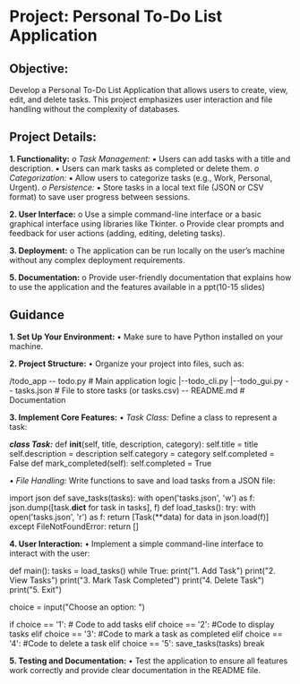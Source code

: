 # Project: Personal To-Do List Application
## Objective:
Develop a Personal To-Do List Application that allows users to create, view, edit, and delete tasks. This project emphasizes user interaction and file handling without the complexity of databases.
## Project Details:
**1. Functionality:**
_o Task Management:_
▪ Users can add tasks with a title and description.
▪ Users can mark tasks as completed or delete them.
_o Categorization:_
▪ Allow users to categorize tasks (e.g., Work, Personal, Urgent).
_o Persistence:_
▪ Store tasks in a local text file (JSON or CSV format) to save user progress between sessions.

**2. User Interface:**
o Use a simple command-line interface or a basic graphical interface using libraries like Tkinter.
o Provide clear prompts and feedback for user actions (adding, editing, deleting tasks).

**3. Deployment:**
o The application can be run locally on the user’s machine without any complex deployment requirements.

**5. Documentation:**
o Provide user-friendly documentation that explains how to use the application and the features available in a ppt(10-15 slides)

## Guidance
**1. Set Up Your Environment:**
• Make sure to have Python installed on your machine.

**2. Project Structure:**
• Organize your project into files, such as:

/todo_app
-- todo.py # Main application logic
  |--todo_cli.py
  |--todo_gui.py
-- tasks.json     # File to store tasks (or tasks.csv)
-- README.md      # Documentation

**3. Implement Core Features:**
• _Task Class:_ Define a class to represent a task:

_**class Task:**_
def __init__(self, title, description, category):
self.title = title
self.description = description
self.category = category
self.completed = False
def mark_completed(self):
self.completed = True

• _File Handling:_ Write functions to save and load tasks from a JSON file:

import json
def save_tasks(tasks):
with open('tasks.json', 'w') as f:
json.dump([task.__dict__ for task in tasks], f)
def load_tasks():
try:
with open('tasks.json', 'r') as f:
return [Task(**data) for data in json.load(f)]
except FileNotFoundError:
return []

**4. User Interaction:**
• Implement a simple command-line interface to interact with the user:

def main():
tasks = load_tasks()
while True:
print("1. Add Task")
print("2. View Tasks")
print("3. Mark Task Completed")
print("4. Delete Task")
print("5. Exit")

choice = input("Choose an option: ")

if choice == '1': # Code to add tasks
elif choice == '2': #Code to display tasks
elif choice == '3': #Code to mark a task as completed
elif choice == '4': #Code to delete a task
elif choice == '5':
save_tasks(tasks)
break

**5. Testing and Documentation:**
• Test the application to ensure all features work correctly and provide clear documentation in the README file.

